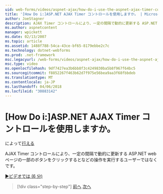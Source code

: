 ```yaml
---
uid: web-forms/videos/aspnet-ajax/how-do-i-use-the-aspnet-ajax-timer-control
title: '[How Do i:]ASP.NET AJAX Timer コントロールを使用しますか。 | Microsoft Docs'
author: JoeStagner
description: AJAX Timer コントロールにより、一定の間隔で動的に更新する ASP.NET web ページの一部を実行するユーザーではなく、.
ms.author: aspnetcontent
manager: wpickett
ms.date: 02/13/2007
ms.topic: article
ms.assetid: 1488f788-54ca-43ce-bf65-8179ebbe2c7c
ms.technology: dotnet-webforms
ms.prod: .net-framework
msc.legacyurl: /web-forms/videos/aspnet-ajax/how-do-i-use-the-aspnet-ajax-timer-control
msc.type: video
ms.openlocfilehash: 9df7427ea3b6bb8f3c4249830ba5b8f967f64bc5
ms.sourcegitcommit: f8852267f463b62d7f975e56bea9aa3f68fbbdeb
ms.translationtype: MT
ms.contentlocale: ja-JP
ms.lasthandoff: 04/06/2018
ms.locfileid: "30883142"
---
```

<a name="how-do-i-use-the-aspnet-ajax-timer-control"></a>[How Do i:]ASP.NET AJAX Timer コントロールを使用しますか。
====================
によって[行える](https://github.com/JoeStagner)

AJAX Timer コントロールにより、一定の間隔で動的に更新する ASP.NET web ページの一部のボタンをクリックするとなどの操作を実行するユーザーではなくです。

[&#9654;ビデオでは (6 分)](https://channel9.msdn.com/Blogs/ASP-NET-Site-Videos/how-do-i-use-the-aspnet-ajax-timer-control)

> [!div class="step-by-step"]
> [前へ](how-do-i-use-the-aspnet-ajax-roundedcorners-extender.md)
> [次へ](how-do-i-implement-the-predictive-fetch-pattern-for-ajax.md)
